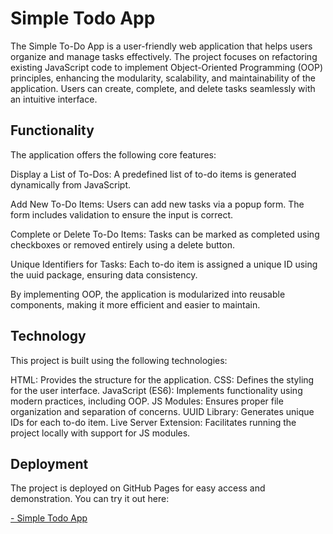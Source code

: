 # Simple Todo App

The Simple To-Do App is a user-friendly web application that helps users organize and manage tasks effectively. The project focuses on refactoring existing JavaScript code to implement Object-Oriented Programming (OOP) principles, enhancing the modularity, scalability, and maintainability of the application. Users can create, complete, and delete tasks seamlessly with an intuitive interface.


## Functionality

The application offers the following core features:

Display a List of To-Dos:
A predefined list of to-do items is generated dynamically from JavaScript.

Add New To-Do Items:
Users can add new tasks via a popup form. The form includes validation to ensure the input is correct.

Complete or Delete To-Do Items:
Tasks can be marked as completed using checkboxes or removed entirely using a delete button.

Unique Identifiers for Tasks:
Each to-do item is assigned a unique ID using the uuid package, ensuring data consistency.

By implementing OOP, the application is modularized into reusable components, making it more efficient and easier to maintain.

## Technology

This project is built using the following technologies:

HTML: Provides the structure for the application.
CSS: Defines the styling for the user interface.
JavaScript (ES6): Implements functionality using modern practices, including OOP.
JS Modules: Ensures proper file organization and separation of concerns.
UUID Library: Generates unique IDs for each to-do item.
Live Server Extension: Facilitates running the project locally with support for JS modules.

## Deployment

The project is deployed on GitHub Pages for easy access and demonstration. You can try it out here:

[- Simple Todo App](https://codem0n3t.github.io/se_project_todo-app/)
